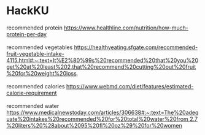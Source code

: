 # HackKU
recommended protein https://www.healthline.com/nutrition/how-much-protein-per-day <br /><br />
recommended vegetables https://healthyeating.sfgate.com/recommended-fruit-vegetable-intake-4115.html#:~:text=It%E2%80%99s%20recommended%20that%20you%20get%20at%20least%202,that%20recommend%20cutting%20out%20fruit%20for%20weight%20loss. <br /><br />
recommended calories https://www.webmd.com/diet/features/estimated-calorie-requirement <br /><br />
recommended water https://www.medicalnewstoday.com/articles/306638#:~:text=The%20adequate%20intakes%20recommended%20for%20total%20water%20from,2.7%20liters%20%28about%2095%20fl%20oz%29%20for%20women <br /><br />
